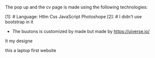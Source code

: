 The pop up and the cv page is made  using the following technologies:

[1]: # Language: Htlm Css JavaScript Photoshope 
[2]: # I didn't use  bootstrap  in it

* The buutons is customized by made but made by https://uiverse.io/  

It my designe 

this a laptop first website